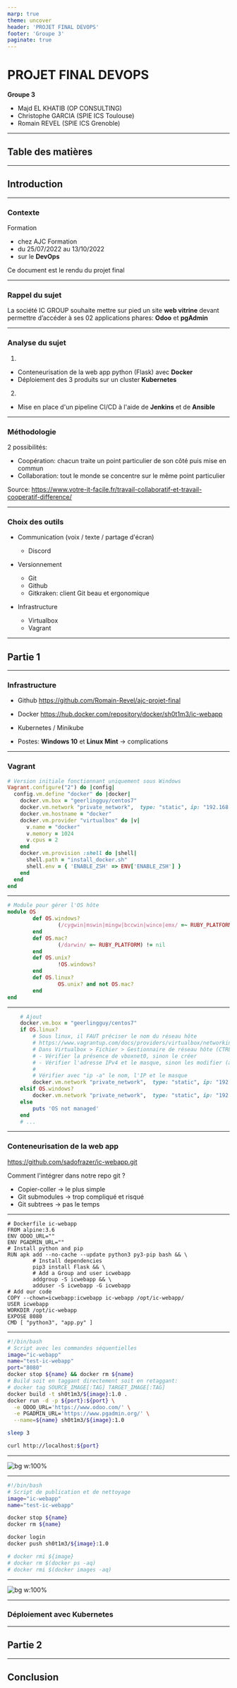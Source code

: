 ```yaml
---
marp: true
theme: uncover
header: 'PROJET FINAL DEVOPS'
footer: 'Groupe 3'
paginate: true
---
```


# PROJET FINAL DEVOPS

**Groupe 3**
- Majd EL KHATIB (OP CONSULTING)
- Christophe GARCIA (SPIE ICS Toulouse)
- Romain REVEL (SPIE ICS Grenoble)

---

## Table des matières

---

## Introduction

---

### Contexte

Formation
- chez AJC Formation
- du 25/07/2022 au 13/10/2022
- sur le **DevOps**

Ce document est le rendu du projet final

---

### Rappel du sujet

La société IC GROUP souhaite mettre sur
pied un site **web vitrine** devant permettre d’accéder à ses 02 applications phares: **Odoo** et **pgAdmin**

---

### Analyse du sujet

1)
  * Conteneurisation de la web app python (Flask) avec **Docker**
  * Déploiement des 3 produits sur un cluster **Kubernetes**

2)
  * Mise en place d'un pipeline CI/CD à l'aide de **Jenkins** et de **Ansible**

---

### Méthodologie

2 possibilités:

- Coopération: chacun traite un point particulier de son côté puis mise en commun
- Collaboration: tout le monde se concentre sur le même point particulier

Source: https://www.votre-it-facile.fr/travail-collaboratif-et-travail-cooperatif-difference/

---

### Choix des outils

- Communication (voix / texte / partage d'écran)
  - Discord

- Versionnement
  - Git
  - Github
  - Gitkraken: client Git beau et ergonomique

- Infrastructure
  - Virtualbox
  - Vagrant

---

## Partie 1

---

### Infrastructure

- Github
  https://github.com/Romain-Revel/ajc-projet-final
- Docker
  https://hub.docker.com/repository/docker/sh0t1m3/ic-webapp
- Kubernetes / Minikube

- Postes: **Windows 10** et **Linux Mint** -> complications

---

### Vagrant

```ruby
# Version initiale fonctionnant uniquement sous Windows
Vagrant.configure("2") do |config|
  config.vm.define "docker" do |docker|
    docker.vm.box = "geerlingguy/centos7"
    docker.vm.network "private_network",  type: "static", ip: "192.168.99.11"
    docker.vm.hostname = "docker"
    docker.vm.provider "virtualbox" do |v|
      v.name = "docker"
      v.memory = 1024
      v.cpus = 2
    end
    docker.vm.provision :shell do |shell|
      shell.path = "install_docker.sh"
      shell.env = { 'ENABLE_ZSH' => ENV['ENABLE_ZSH'] }
    end
  end
end
```

---

```ruby
# Module pour gérer l'OS hôte
module OS
        def OS.windows?
                (/cygwin|mswin|mingw|bccwin|wince|emx/ =~ RUBY_PLATFORM) != nil
        end
        def OS.mac?
                (/darwin/ =~ RUBY_PLATFORM) != nil
        end
        def OS.unix?
                !OS.windows?
        end
        def OS.linux?
                OS.unix? and not OS.mac?
        end
end
```

---

```ruby
    # Ajout
    docker.vm.box = "geerlingguy/centos7"
    if OS.linux?
        # Sous linux, il FAUT préciser le nom du réseau hôte
        # https://www.vagrantup.com/docs/providers/virtualbox/networking
        # Dans Virtualbox > Fichier > Gestionnaire de réseau hôte (CTRL + H):
        # - Vérifier la présence de vboxnet0, sinon le créer
        # - Vérifier l'adresse IPv4 et le masque, sinon les modifier (à faire 2 fois pour être pris en compte)
        #
        # Vérifier avec "ip -a" le nom, l'IP et le masque
        docker.vm.network "private_network",  type: "static", ip: "192.168.99.11", name: "vboxnet0"
    elsif OS.windows?
        docker.vm.network "private_network",  type: "static", ip: "192.168.99.11"
    else
        puts 'OS not managed'
    end
    # ...
```

---

### Conteneurisation de la web app

https://github.com/sadofrazer/ic-webapp.git

Comment l'intégrer dans notre repo git ?
- Copier-coller -> le plus simple
- Git submodules -> trop compliqué et risqué
- Git subtrees -> pas le temps

---

```docker
# Dockerfile ic-webapp
FROM alpine:3.6
ENV ODOO_URL=""
ENV PGADMIN_URL=""
# Install python and pip
RUN apk add --no-cache --update python3 py3-pip bash && \
        # Install dependencies
        pip3 install Flask && \
        # Add a Group and user icwebapp
        addgroup -S icwebapp && \
        adduser -S icwebapp -G icwebapp
# Add our code
COPY --chown=icwebapp:icwebapp ic-webapp /opt/ic-webapp/
USER icwebapp
WORKDIR /opt/ic-webapp
EXPOSE 8080
CMD [ "python3", "app.py" ]
```

---

```bash
#!/bin/bash
# Script avec les commandes séquentielles
image="ic-webapp"
name="test-ic-webapp"
port="8080"
docker stop ${name} && docker rm ${name}
# Build soit en taggant directement soit en retaggant:
# docker tag SOURCE_IMAGE[:TAG] TARGET_IMAGE[:TAG]
docker build -t sh0t1m3/${image}:1.0 .
docker run -d -p ${port}:${port} \
  -e ODOO_URL='https://www.odoo.com/' \
  -e PGADMIN_URL='https://www.pgadmin.org/' \
  --name=${name} sh0t1m3/${image}:1.0

sleep 3

curl http://localhost:${port}
```

---

![bg w:100%](./images/webapp.png)

---

```bash
#!/bin/bash
# Script de publication et de nettoyage
image="ic-webapp"
name="test-ic-webapp"

docker stop ${name}
docker rm ${name}

docker login
docker push sh0t1m3/${image}:1.0

# docker rmi ${image}
# docker rm $(docker ps -aq)
# docker rmi $(docker images -aq)
```

---

![bg w:100%](./images/docker-hub-1.0.png)

---

### Déploiement avec Kubernetes

---

## Partie 2

---

## Conclusion
